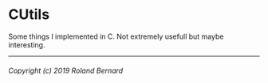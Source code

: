 CUtils
======

Some things I implemented in C. Not extremely usefull but maybe interesting.

---
###### Copyright (c) 2019 Roland Bernard
